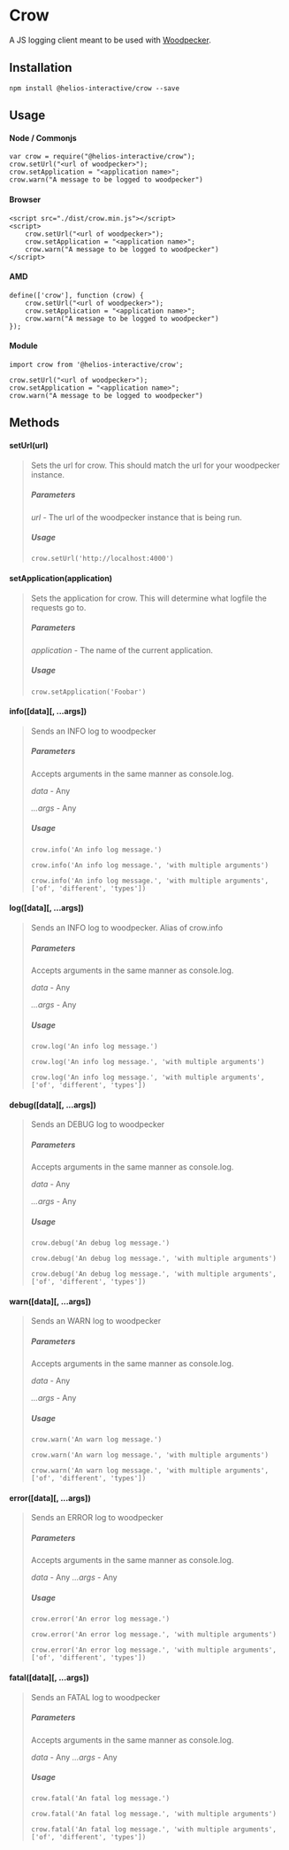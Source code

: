 # Crow

A JS logging client meant to be used with [Woodpecker](http://helios-stash.heliosinteractive.com:7991/projects/HI/repos/woodpecker/browse).

## Installation
```$xslt
npm install @helios-interactive/crow --save
```
## Usage

#### Node / Commonjs

```
var crow = require("@helios-interactive/crow");
crow.setUrl("<url of woodpecker>");
crow.setApplication = "<application name>";
crow.warn("A message to be logged to woodpecker")
```

#### Browser

```
<script src="./dist/crow.min.js"></script>
<script>
    crow.setUrl("<url of woodpecker>");
    crow.setApplication = "<application name>";
    crow.warn("A message to be logged to woodpecker")
</script>
```

#### AMD
```
define(['crow'], function (crow) {
    crow.setUrl("<url of woodpecker>");
    crow.setApplication = "<application name>";
    crow.warn("A message to be logged to woodpecker")
});
```

#### Module
```
import crow from '@helios-interactive/crow';

crow.setUrl("<url of woodpecker>");
crow.setApplication = "<application name>";
crow.warn("A message to be logged to woodpecker")
```

## Methods

#### setUrl(url)
> Sets the url for crow. This should match the url for your woodpecker instance.
>
> ##### Parameters
>
> *url* - The url of the woodpecker instance that is being run.
>
> ##### Usage
>
> `crow.setUrl('http://localhost:4000')`

#### setApplication(application)
> Sets the application for crow. This will determine what logfile the requests go to.
>
> ##### Parameters
>
> *application* - The name of the current application.
>
> ##### Usage
>
> `crow.setApplication('Foobar')`


#### info([data][, ...args])
> Sends an INFO log to woodpecker
>
> ##### Parameters
>
> Accepts arguments in the same manner as console.log.
>
> *data* - Any
>
> *...args* - Any
>
> ##### Usage
>
> `crow.info('An info log message.')`
>
> `crow.info('An info log message.', 'with multiple arguments')`
>
> `crow.info('An info log message.', 'with multiple arguments', ['of', 'different', 'types'])`

#### log([data][, ...args])
> Sends an INFO log to woodpecker. Alias of crow.info
>
> ##### Parameters
>
> Accepts arguments in the same manner as console.log.
>
> *data* - Any
>
> *...args* - Any
>
> ##### Usage
>
> `crow.log('An info log message.')`
>
> `crow.log('An info log message.', 'with multiple arguments')`
>
> `crow.log('An info log message.', 'with multiple arguments', ['of', 'different', 'types'])`

#### debug([data][, ...args])
> Sends an DEBUG log to woodpecker
>
> ##### Parameters
>
> Accepts arguments in the same manner as console.log.
>
> *data* - Any
>
> *...args* - Any
>
> ##### Usage
>
> `crow.debug('An debug log message.')`
>
> `crow.debug('An debug log message.', 'with multiple arguments')`
>
> `crow.debug('An debug log message.', 'with multiple arguments', ['of', 'different', 'types'])`

#### warn([data][, ...args])
> Sends an WARN log to woodpecker
>
> ##### Parameters
>
> Accepts arguments in the same manner as console.log.
>
> *data* - Any
>
> *...args* - Any
>
> ##### Usage
>
> `crow.warn('An warn log message.')`
>
> `crow.warn('An warn log message.', 'with multiple arguments')`
>
> `crow.warn('An warn log message.', 'with multiple arguments', ['of', 'different', 'types'])`

#### error([data][, ...args])
> Sends an ERROR log to woodpecker
>
> ##### Parameters
>
> Accepts arguments in the same manner as console.log.
>
> *data* - Any
> *...args* - Any
>
> ##### Usage
>
> `crow.error('An error log message.')`
>
> `crow.error('An error log message.', 'with multiple arguments')`
>
> `crow.error('An error log message.', 'with multiple arguments', ['of', 'different', 'types'])`

#### fatal([data][, ...args])
> Sends an FATAL log to woodpecker
>
> ##### Parameters
>
> Accepts arguments in the same manner as console.log.
>
> *data* - Any
> *...args* - Any
>
> ##### Usage
>
> `crow.fatal('An fatal log message.')`
>
> `crow.fatal('An fatal log message.', 'with multiple arguments')`
>
> `crow.fatal('An fatal log message.', 'with multiple arguments', ['of', 'different', 'types'])`
